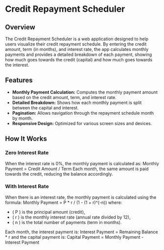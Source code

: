 # Credit Repayment Scheduler

## Overview

The Credit Repayment Scheduler is a web application designed to help users visualize their credit repayment schedule. By entering the credit amount, term (in months), and interest rate, the app calculates monthly payments and provides a detailed breakdown of each payment, showing how much goes towards the credit (capital) and how much goes towards the interest.

## Features

- **Monthly Payment Calculation:** Computes the monthly payment amount based on the credit amount, term, and interest rate.
- **Detailed Breakdown:** Shows how each monthly payment is split between the capital and interest.
- **Pagination:** Allows navigation through the repayment schedule month by month.
- **Responsive Design:** Optimized for various screen sizes and devices.

## How It Works

### Zero Interest Rate

When the interest rate is 0%, the monthly payment is calculated as:
Monthly Payment = Credit Amount / Term
Each month, the same amount is paid towards the credit, reducing the balance accordingly.

### With Interest Rate

When there is an interest rate, the monthly payment is calculated using the formula:
Monthly Payment = P \* r / (1 - (1 + r)^(-n))
where:

- \( P \) is the principal amount (credit),
- \( r \) is the monthly interest rate (annual rate divided by 12),
- \( n \) is the total number of payments (term in months).

Each month, the interest payment is:
Interest Payment = Remaining Balance \* r
and the capital payment is:
Capital Payment = Monthly Payment - Interest Payment
